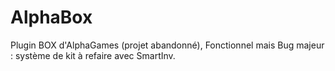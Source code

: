 # AlphaBox

Plugin BOX d'AlphaGames (projet abandonné), 
Fonctionnel mais 
Bug majeur : système de kit à refaire avec SmartInv. 
